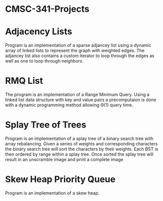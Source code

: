 # CMSC-341-Projects
# Adjacency Lists
Program is an implementation of a sparse adjancey list using a dynamic array of linked lists to represent the graph with weighted edges. The adjancey list also contains a custom iterator to loop through the edges as well as one to loop through neighbors.
# RMQ List
The program is an implementation of a Range Minimum Query. Using a linked list data structure with key and value pairs a precomputaion is done with a dynamic programming method allowing Θ(1) query time.
# Splay Tree of Trees
Program is an implementation of a splay tree of a binary search tree with array rebalancing. Given a series of weights and corresponding characters the binary search tree will sort the characters by their weights. Each BST is then ordered by range within a splay tree. Once sorted the splay tree will result in an unscramble image and print a complete image
# Skew Heap Priority Queue
Program is an implementation of a skew heap.
